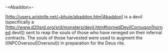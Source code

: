 -=Abaddon=-

[http://users.aristotle.net/~bhuie/abaddon.htm|Abaddon] is a devil (specifically a [http://www.d20srd.org/srd/monsters/devil.htm#hornedDevilCornugon|horned devil]) sent to reap the souls of those who have reneged on their infernal contracts. The souls of those harvested were used to augment the ((NPCOversoul|Oversoul)) in preparation for the Deus rite.
